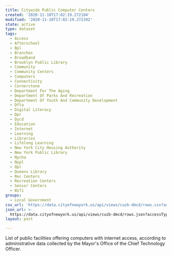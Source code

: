 ```yaml
---
title: Citywide Public Computer Centers
created: '2020-11-10T17:02:19.272184'
modified: '2020-11-10T17:02:19.272192'
state: active
type: dataset
tags:
  - Access
  - Afterschool
  - Bpl
  - Branches
  - Broadband
  - Brooklyn Public Library
  - Community
  - Community Centers
  - Computers
  - Connectivity
  - Cornerstone
  - Department For The Aging
  - Department Of Parks And Recreation
  - Department Of Youth And Community Development
  - Dfta
  - Digital Literacy
  - Dpr
  - Dycd
  - Education
  - Internet
  - Learning
  - Libraries
  - Lifelong Learning
  - New York City Housing Authority
  - New York Public Library
  - Nycha
  - Nypl
  - Qpl
  - Queens Library
  - Rec Centers
  - Recreation Centers
  - Senior Centers
  - Wifi
groups:
  - Local Government
csv_url: 'https://data.cityofnewyork.us/api/views/cuzb-dmcd/rows.csv?accessType=DOWNLOAD'
json_url: >-
  https://data.cityofnewyork.us/api/views/cuzb-dmcd/rows.json?accessType=DOWNLOAD
layout: post

---
```

List of public facilities offering computers with internet access, according to administrative data collected by the Mayor's Office of the Chief Technology Officer.
